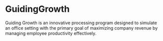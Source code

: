 # GuidingGrowth
 Guiding Growth is an innovative processing program designed to simulate an office setting with the primary goal of maximizing company revenue by managing employee productivity effectively. 
